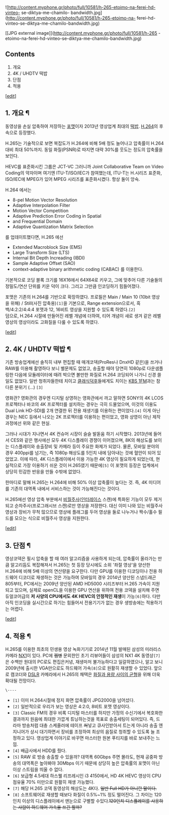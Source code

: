 ![http://content.myphone.gr/photo/full/10581/h-265-etoimo-na-ferei-hd-vinteo-
se-diktya-me-chamilo-
bandwidth.jpg](http://content.myphone.gr/photo/full/10581/h-265-etoimo-na-
ferei-hd-vinteo-se-diktya-me-chamilo-bandwidth.jpg)

[[JPG external image]](http://content.myphone.gr/photo/full/10581/h-265
-etoimo-na-ferei-hd-vinteo-se-diktya-me-chamilo-bandwidth.jpg)

## Contents

    

1. 개요 
2. 4K / UHDTV 떡밥 
3. 단점 
4. 적용 

[[edit](http://rigvedawiki.net/r1/wiki.php/H.265?action=edit&section=1)]

## 1. 개요 ¶

동영상을 손실 압축하여 저장하는 [포맷](%ED%8F%AC%EB%A7%B7.md)이자 2013년 영상업계 최대의
[떡밥](%EB%96%A1%EB%B0%A5.md). [H.264](H.264.md)의 후속으로 등장했다.

  

H.265는 기술적으로 보면 복잡도가 H.264에 비해 5배 정도 늘어나고 압축률이 H.264 대비 최대 50%까지. 동일 화질(PSNR)로
따지면 대략 30%를 웃도는 정도의 압축률을 보인다.

  

HEVC를 표준화시킨 그룹은 JCT-VC 그러니까 Joint Collaborative Team on Video Coding의 약자이며 여기엔
ITU-T/ISO/IEC가 참여했는데, ITU-T는 H.시리즈 표준화, ISO/IEC에 MPEG가 있어 MPEG 시리즈를 표준화시켰다. 항상
둘이 앙숙.

  

H.264 에서는  

  * 8-pel Motion Vector Resolution
  * Adaptive Interpolation Filter
  * Motion Vector Competition 
  * Adaptive Prediction Error Coding in Spatial
  * and Frequential Domain 
  * Adaptive Quantization Matrix Selection
  
를 업데이트했다면, H.265 에선  

  * Extended Macroblock Size (EMS) 
  * Large Transform Size (LTS) 
  * Internal Bit Depth Increading (IBDI) 
  * Sample Adaptive Offset (SAO)
  * context-adaptive binary arithmetic coding (CABAC)
를 이용한다.

  

기본적으로 코딩 블록 크기를 16X16에서 64X64로 키우고, 그에 맞추어 다른 기술들의 정밀도/연산 단위를 키운 덕이 크다. 그리고
그만큼 인코딩하기 힘들어졌다.

  

포맷은 기존의 H.264를 기반으로 확장하였다. 프로필은 Main / Main 10 (10bit 영상을 위해) / Still(사진
압축용)`[1]`을 기본으로, Range extension으로서, 흑백/4:2:2/4:4:4 포맷과 12, 16비트 영상을 지원할 수 있도록
하였다.`[2]`  
덤으로, H.264 시절에 만들어진 레벨 개념에 더하여, 티어 개념이 새로 생겨 같은 레벨 영상의 영상이라도 고화질을 다룰 수 있도록
하였다.

  

[[edit](http://rigvedawiki.net/r1/wiki.php/H.265?action=edit&section=2)]

## 2. 4K / UHDTV 떡밥 ¶

기존 방송업계에선 솔직히 내부 편집할 때 매개코덱(ProRes나 DnxHD 같은)을 쓰거나 RAW를 이용해 촬영하다 보니 별문제도 없었고,
송출할 때야 당연히 1080p로 다운샘플링한 다음에 모듈레이터에 때려 박으면 볼만한 화질로 H.264 코딩되어 나가니 신경 쓸 일도 없었다.
일반 청취자들한테 치이고 [클래식덕후](%ED%81%B4%EB%9E%98%EC%8B%9D%EB%8D%95%ED%9B%84.md)들에게도
치이는 [KBS 1FM](KBS%201FM.md)과는 참 다른 분위기 (...) `[3]`

  

영화관? 영화관의 경우엔 디지털 상영하는 영화관에서 까고 말하면 SONY의 4K LCOS프로젝터나 바코의 4K 프로젝터를 설치하는 경우는
극히 드물었으며, 이것의 이용도 Dual Link HD-SDI를 2개 연결한 뒤 전용 재생기를 이용하는 편이었다.`[4]` 이게 아닌 경우는
NEC 등에서 나오는 2K 프로젝터를 이용하는 편이었고, 영화 상영이 아닌 제작과정에선 위와 같은 현실.

  

그러나 시대가 지나면서 4K 컨슈머 시장이 슬슬 발돋움 하기 시작했다. 2013년에 들어서 CES와 같은 행사에선 모두 4K 디스플레이
경쟁이 이어졌으며, 8K의 해상도를 보이는 디스플레이와 송출장비 및 카메라 등이 주요한 화제가 되었다. 물론, 모바일 분야의 경우
400ppi를 넘기는, 즉 1080p 해상도를 5인치 내에 담아내는 것에 혈안이 되어 있었었고. 이에 따라, 4K 디스플레이에서 이용 가능한
4K 영상이 필요하게 되었는데, 현실적으로 가장 이용하기 쉬운 것이 H.265였기 때문에`[5]` 이 포맷의 등장은 업계에서 상당히 민감한
반응을 만들 수밖에 없었다.

  

한마디로 말해 H.265는 H.264에 비해 50% 이상 압축률이 높다는 것. 즉, 4K 미디어를 기존의 대역폭 내에서 서비스하는 것이
가능해진다는 것이다.

  

H.265에선 영상 압축 부분에서 [비월주사](%EB%B9%84%EC%9B%94%EC%A3%BC%EC%82%AC.md)([인터레이스](
/wiki/%EC%9D%B8%ED%84%B0%EB%A0%88%EC%9D%B4%EC%8A%A4) 스캔)에 특화된 기능이 모두 제거되고
순차주사(프로그래시브 스캔)로만 영상을 저장한다. 대신 이미 나와 있는 비월주사 영상과 장비가 무척 많으므로 영상에 플래그를 두어 영상을
둘로 나누거나 짝수/홀수 필드를 모으는 식으로 비월주사 영상을 지원한다.

  

[[edit](http://rigvedawiki.net/r1/wiki.php/H.265?action=edit&section=3)]

## 3. 단점 ¶

영상코덱은 필시 압축을 할 때 여러 알고리즘을 사용하게 되는데, 압축률이 올라가는 만큼 알고리듬도 복잡해져서 H.265는 첫 등장 당시에도
소위 '좌절 영상'을 양산한 H.264에 비해 5배 이상의 연산량을 요구한다. 다만 GPU를 이용한 디코딩이나 전용 하드웨어 디코더로
재생하는 것은 가능하여 모바일의 경우 2014년 양산된 스냅드래곤 805부터, PC에서는 2009년 양산된 AMD HD5000 시리즈부터
H.265 가속이 지원되고 있으며, 실제로 openCL을 이용한 GPU 연산을 위하여 전용 코덱을 설치해 주면 듀얼코어급의 **저 사양의
CPU에서도 4K HEVC의 안정적인 재생**이 가능`[6]`하다. 다만 아직 인코딩을 실시간으로 하기는 힘들어서 전용기기가 없는 경우
생방송에는 적용하기는 어렵다.

  

[[edit](http://rigvedawiki.net/r1/wiki.php/H.265?action=edit&section=4)]

## 4. 적용 ¶

H.265를 이용한 최초의 민생용 영상 녹화기기로 2014년 11월 발매된 삼성의 미러리스 카메라
[NX1](%EC%82%BC%EC%84%B1%20NX/%EB%B0%94%EB%94%94.md)이 있다. PC에 <del>젬병</del>
문외한인 초기 리뷰어들이 삼성의 NX1 4K 동영상`[7]`은 수백만 원대의 PC로도 편집은커녕, 재생마저 불가능하다고 일갈하였으나, 알고
보니 2009년에 출시한 VGA만으로도 하드웨어 가속`[8]`으로 원활히 재생할 수 있었다. 앞으로 캠코더와
[DSLR](DSLR.md) 카메라에서 H.265의 채택은 [화질과 용량 사이의 균형](%ED%99%94%EC%A7%88%EA%B3%BC%20%EC%9A%A9%EB%9F%89%20%EC%82%AC%EC%9D%B4%EC%9D%98%20%EA%B7%A0%ED%98%95.md)을 위해 더욱 확대될 전망이다.

`\----`

  * `[1]` 이미 H.264시절에 정지 화면 압축률이 JPG2000을 넘어섰다.
  * `[2]` 일반적으로 우리가 보는 영상은 4:2:0, 8비트 포맷 영상이다.
  * `[3]` Classic FM의 경우 비록 디지털 마스터를 하지만 가정의 수신기에서 복호화한 결과까지 원음에 최대한 가깝게 튜닝하는것을 목표로 송출세팅이 되어있다. 즉, 드라마 방송처럼 대충 스케줄러에 테이프 <del>처</del>넣고 큐사인받아서 트는게 아니라 송출 엔지니어가 상시 대기하면서 장비를 조정하여 최상의 음질로 청취할 수 있도록 늘 조정하고 있다. 영상업계 이야기로 바꾸면 마스터한 원본 푸티지를 바로 보내주는 느낌.
  * `[4]` 배급사에서 HDD를 줬다.
  * `[5]` RAW 로 방송 송출할 수 있을까? 대역폭 60Gbps 주면 몰라도, 현재 공중파 방송의 대역폭은 높아봐야 30Mbps 이기 때문에 상당히 높은 압축률의 포맷이 아닌 이상 스트림을 띄울 수 없다.
  * `[6]` 보급형 4.5세대 하스웰 리프레시인 i3 4150에서, HD 4K HEVC 영상이 CPU 점유율 70% 미만으로 원활히 재생 가능했다.
  * `[7]` 해당 H.265 코덱 동영상의 해상도는 4K다. <del>일반 Full HD가 아니란 말이다.</del>
  * `[8]` 소프트웨어로 재생할 때보다 화질이 0.5%~1% 정도 떨어진다. 그 차이는 120인치 이상의 디스플레이에서 맨눈으로 구별할 수있다.<del>120인치 디스플레이를 사용하는 사람이 하드웨어 가속을 쓰긴 할까?</del>

